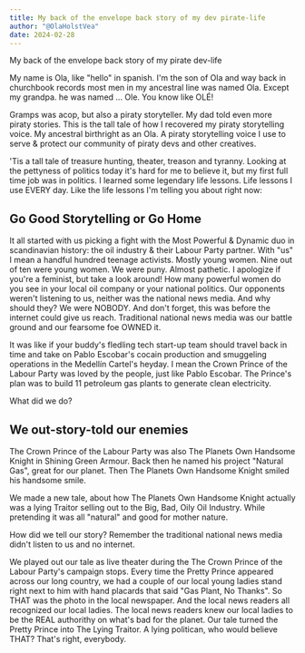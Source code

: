 ```yaml
---
title: My back of the envelope back story of my dev pirate-life
author: "@OlaHolstVea"
date: 2024-02-28
---
```


My back of the envelope back story of my pirate dev-life

My name is Ola, like "hello" in spanish. I'm the son of Ola and way back in churchbook records most men in my ancestral line was named Ola. Except my grandpa. he was named ... Ole. You know like OLÉ!

Gramps was acop, but also a piraty storyteller. My dad told even more piraty stories. This is the tall tale of how I recovered my piraty storytelling voice. My ancestral birthright as an Ola. A piraty storytelling voice I use to serve & protect our community of piraty devs and other creatives.

'Tis a tall tale of treasure hunting, theater, treason and tyranny. Looking at the pettyness of politics today it's hard for me to believe it, but my first full time job was in politics. I learned some legendary life lessons. Life lessons I use EVERY day. Like the life lessons I'm telling you about right now:

## Go Good Storytelling or Go Home

It all started with us picking a fight with the Most Powerful & Dynamic duo in scandinavian history: the oil industry & their Labour Party partner. With "us" I mean a handful hundred teenage activists. Mostly young women. Nine out of ten were young women. We were puny. Almost pathetic. I apologize if you're a feminist, but take a look around! How many powerful women do you see in your local oil company or your national politics. Our opponents weren't listening to us, neither was the national news media. And why should they? We were NOBODY. And don't forget, this was before the internet could give us reach. Traditional national news media was our battle ground and our fearsome foe OWNED it.

It was like if your buddy's fledling tech start-up team should travel back in time and take on Pablo Escobar's cocain production and smuggeling operations in the Medellín Cartel's heyday. I mean the Crown Prince of the Labour Party was loved by the people, just like Pablo Escobar. The Prince's plan was to build 11 petroleum gas plants to generate clean electricity.

What did we do?

## We out-story-told our enemies

The Crown Prince of the Labour Party was also The Planets Own Handsome Knight in Shining Green Armour. Back then he named his project "Natural Gas", great for our planet. Then The Planets Own Handsome Knight smiled his handsome smile.

<!-- ![glint]() -->

We made a new tale, about how The Planets Own Handsome Knight actually was a lying Traitor selling out to the Big, Bad, Oily Oil Industry. While pretending it was all "natural" and good for mother nature.

How did we tell our story? Remember the traditional national news media didn't listen to us and no internet.

We played out our tale as live theater during the The Crown Prince of the Labour Party's campaign stops. Every time the Pretty Prince appeared across our long country, we had a couple of our local young ladies stand right next to him with hand placards that said "Gas Plant, No Thanks". So THAT was the photo in the local newspaper. And the local news readers all recognized our local ladies. The local news readers knew our local ladies to be the REAL authorithy on what's bad for the planet. Our tale turned the Pretty Prince into The Lying Traitor. A lying politican, who would believe THAT? That's right, everybody.
